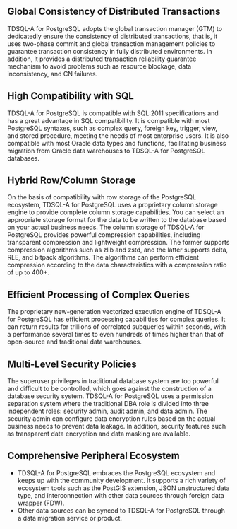 
## Global Consistency of Distributed Transactions
TDSQL-A for PostgreSQL adopts the global transaction manager (GTM) to dedicatedly ensure the consistency of distributed transactions, that is, it uses two-phase commit and global transaction management policies to guarantee transaction consistency in fully distributed environments. In addition, it provides a distributed transaction reliability guarantee mechanism to avoid problems such as resource blockage, data inconsistency, and CN failures.

## High Compatibility with SQL
TDSQL-A for PostgreSQL is compatible with SQL:2011 specifications and has a great advantage in SQL compatibility. It is compatible with most PostgreSQL syntaxes, such as complex query, foreign key, trigger, view, and stored procedure, meeting the needs of most enterprise users. It is also compatible with most Oracle data types and functions, facilitating business migration from Oracle data warehouses to TDSQL-A for PostgreSQL databases.

## Hybrid Row/Column Storage
On the basis of compatibility with row storage of the PostgreSQL ecosystem, TDSQL-A for PostgreSQL uses a proprietary column storage engine to provide complete column storage capabilities. You can select an appropriate storage format for the data to be written to the database based on your actual business needs.
The column storage of TDSQL-A for PostgreSQL provides powerful compression capabilities, including transparent compression and lightweight compression. The former supports compression algorithms such as zlib and zstd, and the latter supports delta, RLE, and bitpack algorithms. The algorithms can perform efficient compression according to the data characteristics with a compression ratio of up to 400+.

## Efficient Processing of Complex Queries
The proprietary new-generation vectorized execution engine of TDSQL-A for PostgreSQL has efficient processing capabilities for complex queries. It can return results for trillions of correlated subqueries within seconds, with a performance several times to even hundreds of times higher than that of open-source and traditional data warehouses. 

## Multi-Level Security Policies
The superuser privileges in traditional database system are too powerful and difficult to be controlled, which goes against the construction of a database security system. TDSQL-A for PostgreSQL uses a permission separation system where the traditional DBA role is divided into three independent roles: security admin, audit admin, and data admin. The security admin can configure data encryption rules based on the actual business needs to prevent data leakage. In addition, security features such as transparent data encryption and data masking are available.

## Comprehensive Peripheral Ecosystem
- TDSQL-A for PostgreSQL embraces the PostgreSQL ecosystem and keeps up with the community development. It supports a rich variety of ecosystem tools such as the PostGIS extension, JSON unstructured data type, and interconnection with other data sources through foreign data wrapper (FDW).
- Other data sources can be synced to TDSQL-A for PostgreSQL through a data migration service or product.

